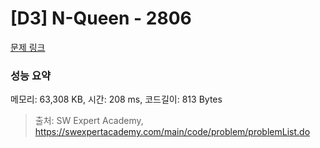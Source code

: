 # [D3] N-Queen - 2806 

[문제 링크](https://swexpertacademy.com/main/code/problem/problemDetail.do?contestProbId=AV7GKs06AU0DFAXB) 

### 성능 요약

메모리: 63,308 KB, 시간: 208 ms, 코드길이: 813 Bytes



> 출처: SW Expert Academy, https://swexpertacademy.com/main/code/problem/problemList.do